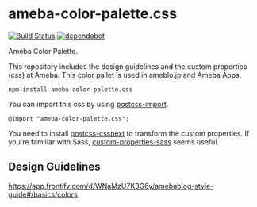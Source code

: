 # ameba-color-palette.css

[![Build Status](https://travis-ci.org/openameba/ameba-color-palette.css.svg?branch=master)](https://travis-ci.org/openameba/ameba-color-palette.css)
[![dependabot](https://api.dependabot.com/badges/status?host=github&repo=openameba/ameba-color-palette.css)](https://dependabot.com)

Ameba Color Palette.

This repository includes the design guidelines and the custom properties (css) at Ameba. This color pallet is used in ameblo.jp and Ameba Apps.

```
npm install ameba-color-palette.css
```

You can import this css by using [postcss-import](https://github.com/postcss/postcss-import).

```
@import "ameba-color-palette.css";
```

You need to install [postcss-cssnext](https://github.com/MoOx/postcss-cssnext) to transform the custom properties. If you're familiar with Sass, [custom-properties-sass](https://www.npmjs.com/package/custom-properties-sass) seems useful.

## Design Guidelines
https://app.frontify.com/d/WNaMzU7K3G6y/amebablog-style-guide#/basics/colors
